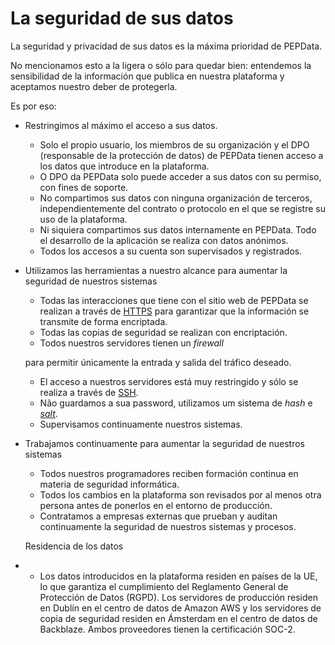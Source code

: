 # La seguridad de sus datos

La seguridad y privacidad de sus datos es la máxima prioridad de PEPData.

No mencionamos esto a la ligera o sólo para quedar bien: entendemos la sensibilidad de la información que publica en nuestra plataforma y aceptamos nuestro deber de protegerla.

Es por eso:

* Restringimos al máximo el acceso a sus datos.

  * Solo el propio usuario, los miembros de su organización y el DPO \(responsable de la protección de datos\) de PEPData tienen acceso a los datos que introduce en la plataforma.
  * O DPO da PEPData solo puede acceder a sus datos con su permiso, con fines de soporte.
  * No compartimos sus datos con ninguna organización de terceros, independientemente del contrato o protocolo en el que se registre su uso de la plataforma.
  * Ni siquiera compartimos sus datos internamente en PEPData. Todo el desarrollo de la aplicación se realiza con datos anónimos.
  * Todos los accesos a su cuenta son supervisados y registrados.

* Utilizamos las herramientas a nuestro alcance para aumentar la seguridad de nuestros sistemas

  * Todas las interacciones que tiene con el sitio web de PEPData se realizan a través de [HTTPS](https://en.wikipedia.org/wiki/HTTPS) para garantizar que la información se transmite de forma encriptada.
  * Todas las copias de seguridad se realizan con encriptación.
  *  Todos nuestros servidores tienen un  _firewall_

    para permitir únicamente la entrada y salida del tráfico deseado.

  * El acceso a nuestros servidores está muy restringido y sólo se realiza a través de [SSH](https://pt.wikipedia.org/wiki/Secure_Shell).
  * Não guardamos a sua password, utilizamos um sistema de _hash_ e [_salt_](https://pt.wikipedia.org/wiki/Sal_%28criptografia%29).
  * Supervisamos continuamente nuestros sistemas.

* Trabajamos continuamente para aumentar la seguridad de nuestros sistemas

  * Todos nuestros programadores reciben formación continua en materia de seguridad informática.
  * Todos los cambios en la plataforma son revisados por al menos otra persona antes de ponerlos en el entorno de producción.
  * Contratamos a empresas externas que prueban y auditan continuamente la seguridad de nuestros sistemas y procesos.



  Residencia de los datos

* * Los datos introducidos en la plataforma residen en países de la UE, lo que garantiza el cumplimiento del Reglamento General de Protección de Datos \(RGPD\). Los servidores de producción residen en Dublín en el centro de datos de Amazon AWS y los servidores de copia de seguridad residen en Ámsterdam en el centro de datos de Backblaze. Ambos proveedores tienen la certificación SOC-2.



